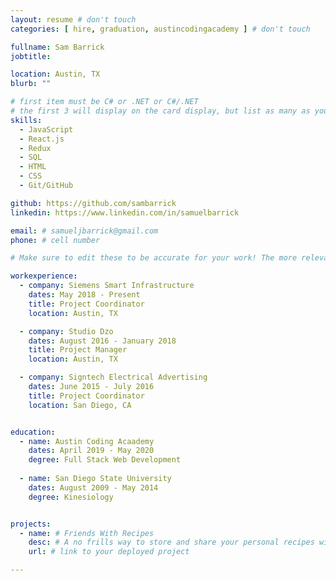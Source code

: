 ```yaml
---
layout: resume # don't touch
categories: [ hire, graduation, austincodingacademy ] # don't touch

fullname: Sam Barrick
jobtitle:

location: Austin, TX
blurb: ""

# first item must be C# or .NET or C#/.NET
# the first 3 will display on the card display, but list as many as you want, they will be visible on your hire page
skills:
  - JavaScript
  - React.js
  - Redux
  - SQL
  - HTML
  - CSS
  - Git/GitHub

github: https://github.com/sambarrick
linkedin: https://www.linkedin.com/in/samuelbarrick

email: # samueljbarrick@gmail.com
phone: # cell number

# Make sure to edit these to be accurate for your work! The more relevant the better if the role was technical, don't feel like you need to put every job you've had.

workexperience:
  - company: Siemens Smart Infrastructure
    dates: May 2018 - Present
    title: Project Coordinator
    location: Austin, TX

  - company: Studio Dzo
    dates: August 2016 - January 2018
    title: Project Manager
    location: Austin, TX

  - company: Signtech Electrical Advertising
    dates: June 2015 - July 2016
    title: Project Coordinator
    location: San Diego, CA


education:
  - name: Austin Coding Acaademy
    dates: April 2019 - May 2020
    degree: Full Stack Web Development
    
  - name: San Diego State University
    dates: August 2009 - May 2014
    degree: Kinesiology


projects:
  - name: # Friends With Recipes
    desc: # A no frills way to store and share your personal recipes with family and friends!
    url: # link to your deployed project

---
```

